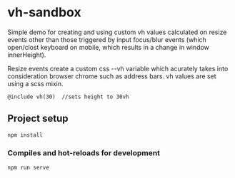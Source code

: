 # vh-sandbox

Simple demo for creating and using custom vh values calculated on resize events other than those triggered by input focus/blur events (which open/clost keyboard on mobile, which results in a change in window innerHeight).

Resize events create a custom css --vh variable which acurately takes into consideration browser chrome such as address bars. vh values are set using a scss mixin.

```
@include vh(30)  //sets height to 30vh
```


## Project setup
```
npm install
```

### Compiles and hot-reloads for development
```
npm run serve
```

